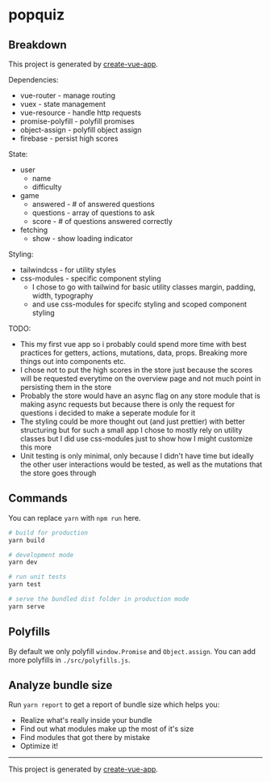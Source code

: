 # popquiz

## Breakdown

This project is generated by [create-vue-app](https://github.com/vue-land/create-vue-app).

Dependencies:
- vue-router - manage routing
- vuex - state management
- vue-resource - handle http requests
- promise-polyfill - polyfill promises
- object-assign - polyfill object assign
- firebase - persist high scores

State:
- user
  - name
  - difficulty
- game
  - answered - # of answered questions
  - questions - array of questions to ask
  - score - # of questions answered correctly
- fetching
  - show - show loading indicator

Styling:
- tailwindcss - for utility styles
- css-modules - specific component styling
  - I chose to go with tailwind for basic utility classes margin, padding, width, typography
  - and use css-modules for specifc styling and scoped component styling

TODO:
- This my first vue app so i probably could spend more time with best practices for
getters, actions, mutations, data, props. Breaking more things out into components etc.
- I chose not to put the high scores in the store just because the scores will be requested
everytime on the overview page and not much point in persisting them in the store
- Probably the store would have an async flag on any store module that is making async requests
but because there is only the request for questions i decided to make a seperate module for it
- The styling could be more thought out (and just prettier) with better structuring but for such a small
app I chose to mostly rely on utility classes but I did use css-modules just to show how
I might customize this more
- Unit testing is only minimal, only because I didn't have time but ideally the other user interactions
would be tested, as well as the mutations that the store goes through

## Commands

You can replace `yarn` with `npm run` here.

```bash
# build for production
yarn build

# development mode
yarn dev

# run unit tests
yarn test

# serve the bundled dist folder in production mode
yarn serve
```

## Polyfills

By default we only polyfill `window.Promise` and `Object.assign`. You can add more polyfills in `./src/polyfills.js`.

## Analyze bundle size

Run `yarn report` to get a report of bundle size which helps you:

- Realize what's really inside your bundle
- Find out what modules make up the most of it's size
- Find modules that got there by mistake
- Optimize it!

---

This project is generated by [create-vue-app](https://github.com/vue-land/create-vue-app).
